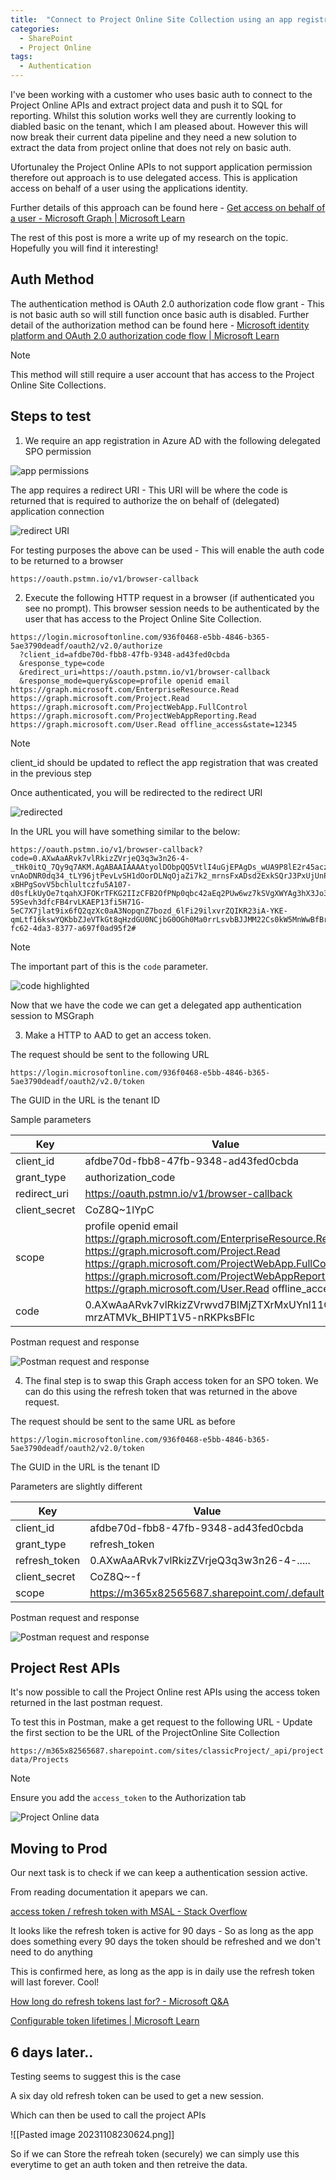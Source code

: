 ```yaml
---
title:  "Connect to Project Online Site Collection using an app registration - The research"
categories:
  - SharePoint
  - Project Online
tags:
  - Authentication
---
```


I've been working with a customer who uses basic auth to connect to the Project Online APIs and extract project data and push it to SQL for reporting. Whilst this solution works well they are currently looking to diabled basic on the tenant, which I am pleased about. However this will now break their current data pipeline and they need a new solution to extract the data from project online that does not rely on basic auth.

Ufortunaley the Project Online APIs to not support application permission therefore out approach is to use delegated access. This is application access on behalf of a user using the applications identity.

Further details of this approach can be found here - [Get access on behalf of a user - Microsoft Graph | Microsoft Learn](https://learn.microsoft.com/en-us/graph/auth-v2-user?tabs=http)

The rest of this post is more a write up of my research on the topic. Hopefully you will find it interesting!

## Auth Method

The authentication method is OAuth 2.0 authorization code flow grant - This is not basic auth so will still function once basic auth is disabled. Further detail of the authorization method can be found here - [Microsoft identity platform and OAuth 2.0 authorization code flow | Microsoft Learn](https://learn.microsoft.com/en-us/entra/identity-platform/v2-oauth2-auth-code-flow)

> [!NOTE]  
> This method will still require a user account that has access to the Project Online Site Collections. 

## Steps to test

1. We require an app registration in Azure AD with the following delegated SPO permission

![app permissions](/assets/project-online/Pasted%20image%2020231102102235.png)

The app requires a redirect URI - This URI will be where the code is returned that is required to authorize the on behalf of (delegated) application connection

![redirect URI](/assets/project-online/Pasted%20image%2020231102102303.png)

For testing purposes the above can be used - This will enable the auth code to be returned to a browser

`https://oauth.pstmn.io/v1/browser-callback`


2. Execute the following HTTP request in a browser (if authenticated you see no prompt). This browser session needs to be authenticated by the user that has access to the Project Online Site Collection.

```
https://login.microsoftonline.com/936f0468-e5bb-4846-b365-5ae3790deadf/oauth2/v2.0/authorize
  ?client_id=afdbe70d-fbb8-47fb-9348-ad43fed0cbda
  &response_type=code
  &redirect_uri=https://oauth.pstmn.io/v1/browser-callback 
  &response_mode=query&scope=profile openid email https://graph.microsoft.com/EnterpriseResource.Read https://graph.microsoft.com/Project.Read https://graph.microsoft.com/ProjectWebApp.FullControl https://graph.microsoft.com/ProjectWebAppReporting.Read https://graph.microsoft.com/User.Read offline_access&state=12345
```

> [!NOTE]  
> client_id should be updated to reflect the app registration that was created in the previous step

Once authenticated, you will be redirected to the redirect URI

![redirected](/assets/project-online/Pasted%20image%2020231102103015.png)

In the URL you will have something similar to the below:

```
https://oauth.pstmn.io/v1/browser-callback?code=0.AXwAaARvk7vlRkizZVrjeQ3q3w3n26-4-_tHk0itQ_7Qy9q7AKM.AgABAAIAAAAtyolDObpQQ5VtlI4uGjEPAgDs_wUA9P8lE2r45aczwmR0G3_abfM75HIR5yK_cPHIQz1NnUxaawKCcu8mw4jrFmNllDCyzxx5CKLhdDh-vnAoDNR0dq34_tLY96jtPevLvSH1dOorDLNqOjaZi7k2_mrnsFxADsd2ExkSQrJ3PxUjUnPCChn52r10YXJ9P_GP6PmlI_fkQfNNovC2yQMw5OO9bkYVmnUfiRU0Hhq4LmPSVcH9oTSrWaEsSC9js4ZLpMUIbolo_EaXIKfxEprpeJZ0tXKbqJizQqqRjnqOcDBRWMpBS-xBHPgSovV5bchlultczfu5A107-d0sfLkUyOe7tqahXJFOKrTFKG2IIzCFB2OfPNp0qbc42aEq2PUw6wz7kSVgXWYAg3hX3Jo3HQi7_3bsK7aU_q1SWhB-59Sevh3dfcFB4rvLKAEP13fi5H71G-5eC7X7jlat9ix6fQ2qzXc0aA3NopqnZ7bozd_6lFi29ilxvrZQIKR23iA-YKE-qmLtf16kswYQKbbZJeVTkGt8qHzdGU0NCjbG0OGh0Ma0rrLsvbBJJMM22Cs0kW5MnWwBfBrVuy2cii3PlHrfuvYQ_ybL5Rv5u1bSwdzJQh205GKKSZXQjCBCY_MI4SnysgMfKmVuK1FS3NYeIS6ypMT8zSMAWvbVMUDz8aYhdKGZK6qkGSWC09zEKw&state=12345&session_state=a9389533-fc62-4da3-8377-a697f0ad95f2#
```

> [!NOTE]  
> The important part of this is the `code` parameter.

![code highlighted](/assets/project-online/Pasted%20image%2020231102103316.png)

Now that we have the code we can get a delegated app authentication session to MSGraph

3. Make a HTTP to AAD to get an access token.

The request should be sent to the following URL

`https://login.microsoftonline.com/936f0468-e5bb-4846-b365-5ae3790deadf/oauth2/v2.0/token`

The GUID in the URL is the tenant ID

Sample parameters

| Key           | Value                                                                                                                                                                                                                                                                                |
| ------------- | ------------------------------------------------------------------------------------------------------------------------------------------------------------------------------------------------------------------------------------------------------------------------------------ |
| client_id     | afdbe70d-fbb8-47fb-9348-ad43fed0cbda                                                                                                                                                                                                                                                 |
| grant_type    | authorization_code                                                                                                                                                                                                                                                                   |
| redirect_uri  | https://oauth.pstmn.io/v1/browser-callback                                                                                                                                                                                                                                           |
| client_secret | CoZ8Q~1lYpC                                                                                                                                                                                                                                             |
| scope         | profile openid email https://graph.microsoft.com/EnterpriseResource.Read https://graph.microsoft.com/Project.Read https://graph.microsoft.com/ProjectWebApp.FullControl https://graph.microsoft.com/ProjectWebAppReporting.Read https://graph.microsoft.com/User.Read offline_access |
| code          | 0.AXwAaARvk7vlRkizZVrwvd7BlMjZTXrMxUYnl11Q-mrzATMVk_BHIPT1V5-nRKPksBFIc                                                                                                                                                                                                              |

Postman request and response

![Postman request and response](/assets/project-online/Pasted%20image%2020231102105104.png)

4. The final step is to swap this Graph access token for an SPO token. We can do this using the refresh token that was returned in the above request.

The request should be sent to the same URL as before

`https://login.microsoftonline.com/936f0468-e5bb-4846-b365-5ae3790deadf/oauth2/v2.0/token`

The GUID in the URL is the tenant ID

Parameters are slightly different


| Key           | Value                                         |
| ------------- | --------------------------------------------- |
| client_id     | afdbe70d-fbb8-47fb-9348-ad43fed0cbda          |
| grant_type    | refresh_token                                 |
| refresh_token | 0.AXwAaARvk7vlRkizZVrjeQ3q3w3n26-4-.....      |
| client_secret | CoZ8Q~-f     |
| scope         | https://m365x82565687.sharepoint.com/.default |

Postman request and response

![Postman request and response](/assets/project-online/Pasted%20image%2020231102105738.png)


## Project Rest APIs

It's now possible to call the Project Online rest APIs using the access token returned in the last postman request.

To test this in Postman, make a get request to the following URL - Update the first section to be the URL of the ProjectOnline Site Collection

`https://m365x82565687.sharepoint.com/sites/classicProject/_api/projectdata/Projects`

> [!NOTE]  
> Ensure you add the `access_token` to the Authorization tab

![Project Online data](/assets/project-online/Pasted%20image%2020231102115757.png)

## Moving to Prod

Our next task is to check if we can keep a authentication session active.

From reading documentation it apepars we can.

[access token / refresh token with MSAL - Stack Overflow](https://stackoverflow.com/questions/51332122/access-token-refresh-token-with-msal)

It looks like the refresh token is active for 90 days - So as long as the app does something every 90 days the token should be refreshed and we don't need to do anything

This is confirmed here, as long as the app is in daily use the refresh token will last forever. Cool!

[How long do refresh tokens last for? - Microsoft Q&A](https://learn.microsoft.com/en-us/answers/questions/965555/how-long-do-refresh-tokens-last-for)

[Configurable token lifetimes | Microsoft Learn](https://learn.microsoft.com/en-us/entra/identity-platform/configurable-token-lifetimes#refresh-and-session-token-lifetime-policy-properties)


## 6 days later..

Testing seems to suggest this is the case

A six day old refresh token can be used to get a new session.

Which can then be used to call the project APIs

![[Pasted image 20231108230624.png]]

So if we can Store the refreah token (securely) we can simply use this everytime to get an auth token and then retreive the data. 
